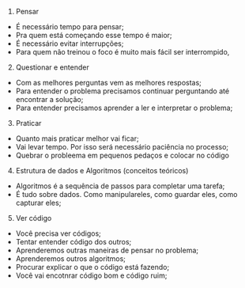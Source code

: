 1. Pensar
  - É necessário tempo para pensar;
  - Pra quem está começando esse tempo é maior;
  - É necessário evitar interrupções;   
  - Para quem não treinou o foco é muito mais fácil ser interrompido,

2. Questionar e entender
  - Com as melhores perguntas vem as melhores respostas;
  - Para entender o problema precisamos continuar perguntando até encontrar a solução;
  - Para entender precisamos aprender a ler e interpretar o problema;

3. Praticar
  - Quanto mais praticar melhor vai ficar;
  - Vai levar tempo. Por isso será necessário paciência no processo;
  - Quebrar o probleema em pequenos pedaços e colocar no código

4. Estrutura de dados e Algoritmos (conceitos teóricos)
  - Algoritmos é a sequência de passos para completar uma tarefa;
  - É tudo sobre dados. Como manipulareles, como guardar eles, como capturar eles;

5. Ver código
  - Você precisa ver códigos;
  - Tentar entender código dos outros;
  - Aprenderemos outras maneiras de pensar no problema;
  - Aprenderemos outros algoritmos;
  - Procurar explicar o que o código está fazendo;
  - Você vai encotnrar código bom e código ruim;